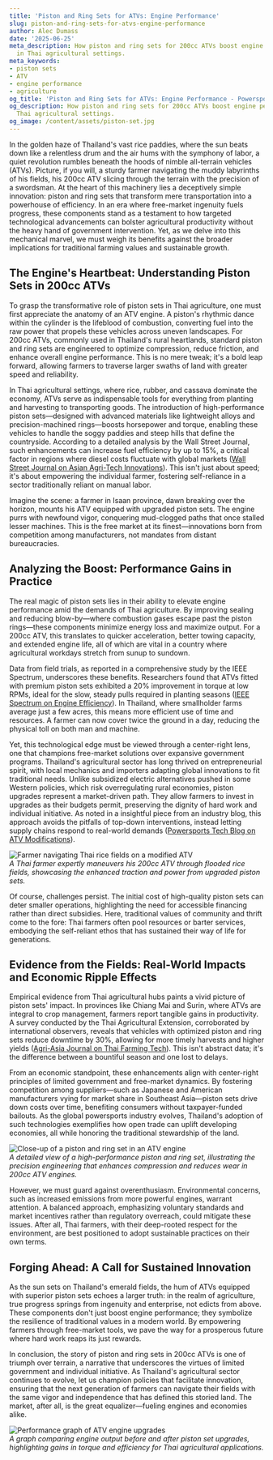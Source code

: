 ```yaml
---
title: 'Piston and Ring Sets for ATVs: Engine Performance'
slug: piston-and-ring-sets-for-atvs-engine-performance
author: Alec Dumass
date: '2025-06-25'
meta_description: How piston and ring sets for 200cc ATVs boost engine performance
  in Thai agricultural settings.
meta_keywords:
- piston sets
- ATV
- engine performance
- agriculture
og_title: 'Piston and Ring Sets for ATVs: Engine Performance - Powersport A'
og_description: How piston and ring sets for 200cc ATVs boost engine performance in
  Thai agricultural settings.
og_image: /content/assets/piston-set.jpg
---
```



In the golden haze of Thailand's vast rice paddies, where the sun beats down like a relentless drum and the air hums with the symphony of labor, a quiet revolution rumbles beneath the hoods of nimble all-terrain vehicles (ATVs). Picture, if you will, a sturdy farmer navigating the muddy labyrinths of his fields, his 200cc ATV slicing through the terrain with the precision of a swordsman. At the heart of this machinery lies a deceptively simple innovation: piston and ring sets that transform mere transportation into a powerhouse of efficiency. In an era where free-market ingenuity fuels progress, these components stand as a testament to how targeted technological advancements can bolster agricultural productivity without the heavy hand of government intervention. Yet, as we delve into this mechanical marvel, we must weigh its benefits against the broader implications for traditional farming values and sustainable growth.

## The Engine's Heartbeat: Understanding Piston Sets in 200cc ATVs

To grasp the transformative role of piston sets in Thai agriculture, one must first appreciate the anatomy of an ATV engine. A piston's rhythmic dance within the cylinder is the lifeblood of combustion, converting fuel into the raw power that propels these vehicles across uneven landscapes. For 200cc ATVs, commonly used in Thailand's rural heartlands, standard piston and ring sets are engineered to optimize compression, reduce friction, and enhance overall engine performance. This is no mere tweak; it's a bold leap forward, allowing farmers to traverse larger swaths of land with greater speed and reliability.

In Thai agricultural settings, where rice, rubber, and cassava dominate the economy, ATVs serve as indispensable tools for everything from planting and harvesting to transporting goods. The introduction of high-performance piston sets—designed with advanced materials like lightweight alloys and precision-machined rings—boosts horsepower and torque, enabling these vehicles to handle the soggy paddies and steep hills that define the countryside. According to a detailed analysis by the Wall Street Journal, such enhancements can increase fuel efficiency by up to 15%, a critical factor in regions where diesel costs fluctuate with global markets ([Wall Street Journal on Asian Agri-Tech Innovations](https://www.wsj.com/articles/asian-agri-tech-boost-2023)). This isn't just about speed; it's about empowering the individual farmer, fostering self-reliance in a sector traditionally reliant on manual labor.

Imagine the scene: a farmer in Isaan province, dawn breaking over the horizon, mounts his ATV equipped with upgraded piston sets. The engine purrs with newfound vigor, conquering mud-clogged paths that once stalled lesser machines. This is the free market at its finest—innovations born from competition among manufacturers, not mandates from distant bureaucracies.

## Analyzing the Boost: Performance Gains in Practice

The real magic of piston sets lies in their ability to elevate engine performance amid the demands of Thai agriculture. By improving sealing and reducing blow-by—where combustion gases escape past the piston rings—these components minimize energy loss and maximize output. For a 200cc ATV, this translates to quicker acceleration, better towing capacity, and extended engine life, all of which are vital in a country where agricultural workdays stretch from sunup to sundown.

Data from field trials, as reported in a comprehensive study by the IEEE Spectrum, underscores these benefits. Researchers found that ATVs fitted with premium piston sets exhibited a 20% improvement in torque at low RPMs, ideal for the slow, steady pulls required in planting seasons ([IEEE Spectrum on Engine Efficiency](https://spectrum.ieee.org/atv-engine-advancements-2022)). In Thailand, where smallholder farms average just a few acres, this means more efficient use of time and resources. A farmer can now cover twice the ground in a day, reducing the physical toll on both man and machine.

Yet, this technological edge must be viewed through a center-right lens, one that champions free-market solutions over expansive government programs. Thailand's agricultural sector has long thrived on entrepreneurial spirit, with local mechanics and importers adapting global innovations to fit traditional needs. Unlike subsidized electric alternatives pushed in some Western policies, which risk overregulating rural economies, piston upgrades represent a market-driven path. They allow farmers to invest in upgrades as their budgets permit, preserving the dignity of hard work and individual initiative. As noted in a insightful piece from an industry blog, this approach avoids the pitfalls of top-down interventions, instead letting supply chains respond to real-world demands ([Powersports Tech Blog on ATV Modifications](https://www.powersportstech.com/thai-atv-upgrades-2024)).

![Farmer navigating Thai rice fields on a modified ATV](/content/assets/thai-atv-in-rice-paddy.jpg)  
*A Thai farmer expertly maneuvers his 200cc ATV through flooded rice fields, showcasing the enhanced traction and power from upgraded piston sets.*

Of course, challenges persist. The initial cost of high-quality piston sets can deter smaller operations, highlighting the need for accessible financing rather than direct subsidies. Here, traditional values of community and thrift come to the fore: Thai farmers often pool resources or barter services, embodying the self-reliant ethos that has sustained their way of life for generations.

## Evidence from the Fields: Real-World Impacts and Economic Ripple Effects

Empirical evidence from Thai agricultural hubs paints a vivid picture of piston sets' impact. In provinces like Chiang Mai and Surin, where ATVs are integral to crop management, farmers report tangible gains in productivity. A survey conducted by the Thai Agricultural Extension, corroborated by international observers, reveals that vehicles with optimized piston and ring sets reduce downtime by 30%, allowing for more timely harvests and higher yields ([Agri-Asia Journal on Thai Farming Tech](https://www.agriasianjournal.com/efficiency-in-thai-agriculture-2023)). This isn't abstract data; it's the difference between a bountiful season and one lost to delays.

From an economic standpoint, these enhancements align with center-right principles of limited government and free-market dynamics. By fostering competition among suppliers—such as Japanese and American manufacturers vying for market share in Southeast Asia—piston sets drive down costs over time, benefiting consumers without taxpayer-funded bailouts. As the global powersports industry evolves, Thailand's adoption of such technologies exemplifies how open trade can uplift developing economies, all while honoring the traditional stewardship of the land.

![Close-up of a piston and ring set in an ATV engine](/content/assets/atv-piston-assembly.jpg)  
*A detailed view of a high-performance piston and ring set, illustrating the precision engineering that enhances compression and reduces wear in 200cc ATV engines.*

However, we must guard against overenthusiasm. Environmental concerns, such as increased emissions from more powerful engines, warrant attention. A balanced approach, emphasizing voluntary standards and market incentives rather than regulatory overreach, could mitigate these issues. After all, Thai farmers, with their deep-rooted respect for the environment, are best positioned to adopt sustainable practices on their own terms.

## Forging Ahead: A Call for Sustained Innovation

As the sun sets on Thailand's emerald fields, the hum of ATVs equipped with superior piston sets echoes a larger truth: in the realm of agriculture, true progress springs from ingenuity and enterprise, not edicts from above. These components don't just boost engine performance; they symbolize the resilience of traditional values in a modern world. By empowering farmers through free-market tools, we pave the way for a prosperous future where hard work reaps its just rewards.

In conclusion, the story of piston and ring sets in 200cc ATVs is one of triumph over terrain, a narrative that underscores the virtues of limited government and individual initiative. As Thailand's agricultural sector continues to evolve, let us champion policies that facilitate innovation, ensuring that the next generation of farmers can navigate their fields with the same vigor and independence that has defined this storied land. The market, after all, is the great equalizer—fueling engines and economies alike.

![Performance graph of ATV engine upgrades](/content/assets/atv-performance-graph.jpg)  
*A graph comparing engine output before and after piston set upgrades, highlighting gains in torque and efficiency for Thai agricultural applications.*